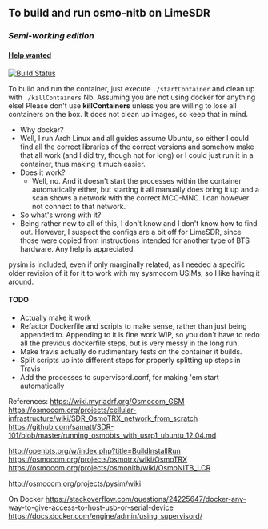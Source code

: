 ## To build and run osmo-nitb on LimeSDR
### *Semi-working edition*
#### [Help wanted](https://github.com/emilf/LimeSDR-GSM-Dockerized/issues/new)
[![Build Status](https://travis-ci.org/emilf/LimeSDR-GSM-Dockerized.svg?branch=master)](https://travis-ci.org/emilf/LimeSDR-GSM-Dockerized)

To build and run the container, just execute `./startContainer` and clean up with `./killContainers`
Nb. Assuming you are not using docker for anything else! Please don't use **killContainers** unless you are willing to lose all containers on the box. It does not clean up images, so keep that in mind.

* Why docker?
 * Well, I run Arch Linux and all guides assume Ubuntu, so either I could find all the correct libraries of the correct versions and somehow make that all work (and I did try, though not for long) or I could just run it in a container, thus making it much easier.
* Does it work?
  * Well, no. And it doesn't start the processes within the container automatically either, but starting it all manually does bring it up and a scan shows a network with the correct MCC-MNC. I can however not connect to that network.
* So what's wrong with it?
 * Being rather new to all of this, I don't know and I don't know how to find out. However, I suspect the configs are a bit off for LimeSDR, since those were copied from instructions intended for another type of BTS hardware. Any help is appreciated.

pysim is included, even if only marginally related, as I needed a specific older revision of it for it to work with my sysmocom USIMs, so I like having it around.

#### TODO
* Actually make it work
* Refactor Dockerfile and scripts to make sense, rather than just being appended to. Appending to it is fine work WIP, so you don't have to redo all the previous dockerfile steps, but is very messy in the long run.
* Make travis actually do rudimentary tests on the container it builds.
* Split scripts up into different steps for properly splitting up steps in Travis
* Add the processes to supervisord.conf, for making 'em start automatically

References:
https://wiki.myriadrf.org/Osmocom_GSM
https://osmocom.org/projects/cellular-infrastructure/wiki/SDR_OsmoTRX_network_from_scratch
https://github.com/samatt/SDR-101/blob/master/running_osmobts_with_usrp1_ubuntu_12.04.md

http://openbts.org/w/index.php?title=BuildInstallRun
https://osmocom.org/projects/osmotrx/wiki/OsmoTRX
https://osmocom.org/projects/osmonitb/wiki/OsmoNITB_LCR

http://osmocom.org/projects/pysim/wiki

On Docker
https://stackoverflow.com/questions/24225647/docker-any-way-to-give-access-to-host-usb-or-serial-device
https://docs.docker.com/engine/admin/using_supervisord/

